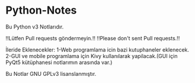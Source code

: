 # Python-Notes

Bu Python v3 Notlarıdır.


!!Lütfen Pull requests göndermeyin.!!
!!Please don't sent Pull requests.!! 

İleride Eklenecekler:
1-Web programlama icin bazi kutuphaneler eklenecek.
2-GUI ve mobile programlama için Kivy kullanılarak yapilacak.(GUI için PyQt5 kütüphanesi notlarımın arasında var.)


Bu Notlar GNU GPLv3 lisanslanmıştır.
